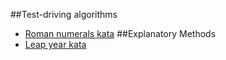 ##Test-driving algorithms
 * [Roman numerals kata](https://www.youtube.com/watch?v=iZjgj1S0FCY)
##Explanatory Methods
 * [Leap year kata](https://www.youtube.com/watch?v=sKYX40ltQZM)
